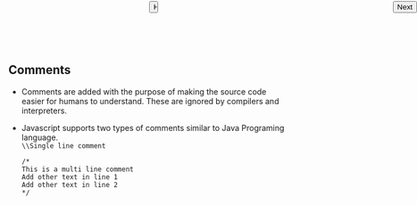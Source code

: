 <input style="position: absolute; top: 2px;left: 50%;right: 50%;" type="button" onclick="location.href='https://rahgadda.github.io/Javascript';" value="Home" />
<input style="position: absolute; top: 2px;right: 0px;" type="button" onclick="location.href='https://rahgadda.github.io/Javascript/Basics/02-Variables.html';" value="Next" />
<br/><br/>

## Comments
- Comments are added with the purpose of making the source code easier for humans to understand. These are ignored by compilers and interpreters.
- Javascript supports two types of comments similar to Java Programing language.   
    `\\Single line comment`
    
    `/*`   
    `This is a multi line comment`   
    `Add other text in line 1`   
    `Add other text in line 2`   
    `*/`   